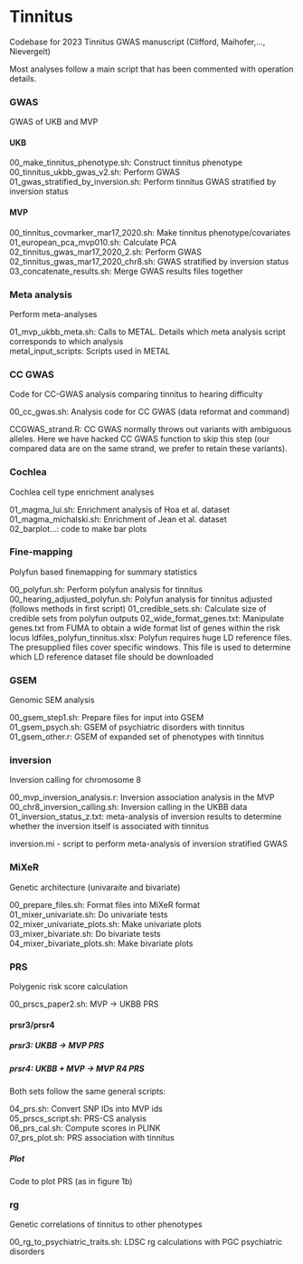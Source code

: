 # Tinnitus  
Codebase for 2023 Tinnitus GWAS manuscript (Clifford, Maihofer,..., Nievergelt)

Most analyses follow a main script that has been commented with operation details.


### GWAS
GWAS of UKB and MVP

#### UKB
00_make_tinnitus_phenotype.sh: Construct tinnitus phenotype  
00_tinnitus_ukbb_gwas_v2.sh: Perform GWAS  
01_gwas_stratified_by_inversion.sh: Perform tinnitus GWAS stratified by inversion status  

#### MVP
00_tinnitus_covmarker_mar17_2020.sh: Make tinnitus phenotype/covariates  
01_european_pca_mvp010.sh: Calculate PCA  
02_tinnitus_gwas_mar17_2020_2.sh: Perform GWAS  
02_tinnitus_gwas_mar17_2020_chr8.sh: GWAS stratified by inversion status  
03_concatenate_results.sh: Merge GWAS results files together  

### Meta analysis
Perform meta-analyses

01_mvp_ukbb_meta.sh: Calls to METAL. Details which meta analysis script corresponds to which analysis  
metal_input_scripts: Scripts used in METAL  

### CC GWAS
Code for CC-GWAS analysis comparing tinnitus to hearing difficulty

00_cc_gwas.sh: Analysis code for CC GWAS (data reformat and command)

CCGWAS_strand.R: CC GWAS normally throws out variants with ambiguous alleles. Here we have hacked CC GWAS function to skip this step (our compared data are on the same strand, we prefer to retain these variants).

### Cochlea
Cochlea cell type enrichment analyses  

01_magma_lui.sh: Enrichment analysis of Hoa et al. dataset  
01_magma_michalski.sh: Enrichment of Jean et al. dataset  
02_barplot...: code to make bar plots  

### Fine-mapping
Polyfun based finemapping for summary statistics

00_polyfun.sh: Perform polyfun analysis for tinnitus
00_hearing_adjusted_polyfun.sh: Polyfun analysis for tinnitus adjusted (follows methods in first script)
01_credible_sets.sh: Calculate size of credible sets from polyfun outputs
02_wide_format_genes.txt: Manipulate genes.txt from FUMA to obtain a wide format list of genes within the risk locus
ldfiles_polyfun_tinnitus.xlsx: Polyfun requires huge LD reference files. The presupplied files cover specific windows. This file is used to determine which LD reference dataset file should be downloaded

### GSEM
Genomic SEM analysis

00_gsem_step1.sh: Prepare files for input into GSEM  
01_gsem_psych.sh: GSEM of psychiatric disorders with tinnitus  
01_gsem_other.r: GSEM of expanded set of phenotypes with tinnitus  

### inversion
Inversion calling for chromosome 8

00_mvp_inversion_analysis.r: Inversion association analysis in the MVP  
00_chr8_inversion_calling.sh: Inversion calling in the UKBB data  
01_inversion_status_z.txt: meta-analysis of inversion results to determine whether the inversion itself is associated with tinnitus  
 
inversion.mi - script to perform meta-analysis of inversion stratified GWAS  
 
### MiXeR
Genetic architecture (univaraite and bivariate)  

00_prepare_files.sh: Format files into MiXeR format  
01_mixer_univariate.sh: Do univariate tests  
02_mixer_univariate_plots.sh: Make univariate plots  
03_mixer_bivariate.sh: Do bivariate tests  
04_mixer_bivariate_plots.sh: Make bivariate plots  

### PRS
Polygenic risk score calculation

00_prscs_paper2.sh: MVP -> UKBB PRS  


#### prsr3/prsr4

##### prsr3: UKBB -> MVP PRS  
##### prsr4: UKBB + MVP -> MVP R4 PRS  
Both sets follow the same general scripts:  

04_prs.sh: Convert SNP IDs into MVP ids  
05_prscs_script.sh: PRS-CS analysis  
06_prs_cal.sh: Compute scores in PLINK  
07_prs_plot.sh: PRS association with tinnitus  

##### Plot
Code to plot PRS (as in figure 1b)

### rg
Genetic correlations of tinnitus to other phenotypes

00_rg_to_psychiatric_traits.sh: LDSC rg calculations with PGC psychiatric disorders  
